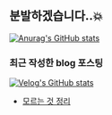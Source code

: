 ## 분발하겠습니다..💥

[![Anurag's GitHub stats](https://github-readme-stats.vercel.app/api?username=bsjin1122)](https://github.com/anuraghazra/github-readme-stats)

### 최근 작성한 blog 포스팅
[![Velog's GitHub stats](https://velog-readme-stats.vercel.app/api?name=greendev)](https://velog.io/@greendev/posts)

- [모르는 것 정리](https://pouncing-wind-1c4.notion.site/be2c8008d06a421883b227efde2ffa25?pvs=4)


<!--
**bsjin1122/bsjin1122** is a ✨ _special_ ✨ repository because its `README.md` (this file) appears on your GitHub profile.

Here are some ideas to get you started:

- 🔭 I’m currently working on ...
- 🌱 I’m currently learning ...
- 👯 I’m looking to collaborate on ...
- 🤔 I’m looking for help with ...
- 💬 Ask me about ...
- 📫 How to reach me: ...
- 😄 Pronouns: ...
- ⚡ Fun fact: ...
-->

